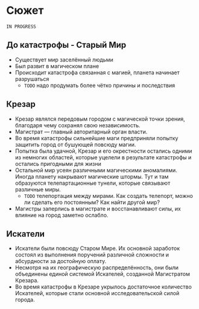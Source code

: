 # Сюжет

`IN PROGRESS`

## До катастрофы - Старый Мир
- Существует мир заселённый людьми
- Был развит в магическом плане
- Происходит катастрофа связанная с магией, планета начинает разрушаться 
    - `TODO` надо продумать более чётко причины и последствия 

## Крезар
- Крезар являлся передовым городом с магической точки зрения, благодаря чему сохранял свою независимость.
- Магистрат — главный авторитарный орган власти. 
- Во время катастрофы сильнейшие маги предприняли попытку защитить город от бушующей повсюду магии.
- Попытка была удачной, Крезар и его окрестности остались одними из немногих областей, которые уцелели в результате катастрофы
и остались пригодными для жизни
- Остальной мир усеян различными магическими аномалиями. Иногда планету накрывают магические штормы.
Тут и там образуются телепартационные тунели, которые связывают различные миры.
  - `TODO` телепортация между мирами. Как создать телепорт, можно ли сделать его постоянным? Как найти другой мир?
- Магистры заперлись в магистрате и восстанавливают силы, их влияние на город заметно ослабло.

## Искатели
- Искатели были повсюду Старом Мире. Их основной заработок состоял из выполнения поручений различной сложности и 
  абсурдности за достойную оплату.
- Несмотря на их географическую распределённость, они были объединены единой системой Искателей, созданной 
  Магистратом Крезара.
- Во время катастрофы в Крезаре укрылось достаточное количество Искателей, которые стали основной исследовательской 
  силой города.